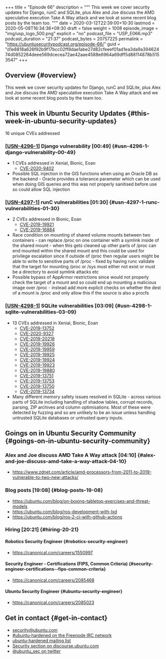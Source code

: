 +++
title = "Episode 66"
description = """
  This week we cover security updates for Django, runC and SQLite, plus Alex
  and Joe discuss the AMD speculative execution Take A Way attack and we
  look at some recent blog posts by the team too.
  """
date = 2020-03-12T22:39:00+10:30
lastmod = 2020-05-08T16:34:36+09:30
draft = false
weight = 1008
episode_image = "img/usp_logo_500.png"
explicit = "no"
podcast_file = "USP_E066.mp3"
podcast_duration = "21:37"
podcast_bytes = 20757225
permalink = "https://ubuntusecuritypodcast.org/episode-66/"
guid = "d1e8818a626f92b9f17bcc02ff8dae1abe27d82cfeeef01ad1ea3da9a39462474d0852264deee569dcecea72ae42aae4588e6964a69dff5d88114878b5153547"
+++

## Overview {#overview}

This week we cover security updates for Django, runC and SQLite, plus Alex
and Joe discuss the AMD speculative execution Take A Way attack and we
look at some recent blog posts by the team too.


## This week in Ubuntu Security Updates {#this-week-in-ubuntu-security-updates}

16 unique CVEs addressed


### [[USN-4296-1](https://usn.ubuntu.com/4296-1/)] Django vulnerability [00:49] {#usn-4296-1-django-vulnerability-00-49}

-   1 CVEs addressed in Xenial, Bionic, Eoan
    -   [CVE-2020-9402](https://people.canonical.com/~ubuntu-security/cve/CVE-2020-9402) <!-- medium -->
-   Possible SQL injection in the GIS functions when using an Oracle DB as
    the backend - Oracle provides a tolerance parameter which can be used
    when doing GIS queries and this was not properly sanitised before use so
    could allow SQL injection


### [[USN-4297-1](https://usn.ubuntu.com/4297-1/)] runC vulnerabilities [01:30] {#usn-4297-1-runc-vulnerabilities-01-30}

-   2 CVEs addressed in Bionic, Eoan
    -   [CVE-2019-19921](https://people.canonical.com/~ubuntu-security/cve/CVE-2019-19921) <!-- medium -->
    -   [CVE-2019-16884](https://people.canonical.com/~ubuntu-security/cve/CVE-2019-16884) <!-- medium -->
-   Race condition on mounting of shared volume mounts between two
    containers - can replace /proc on one container with a symlink inside of
    the shared mount - when this gets cleaned up other parts of /proc can end
    mounted within the shared mount and this could be used for privilege
    escalation since if outside of /proc then regular users might be able to
    write to sensitive parts of /proc - fixed by having runc validate that
    the target for mounting /proc or /sys must either not exist or must be a
    directory to avoid symlink attacks etc
-   Possible bypass of AppArmor restrictions since would not properly check
    the target of a mount and so could end up mounting a malicious image over
    /proc - instead add more explicit checks on whether the dest of a mount
    is /proc and only allow this if the source is also a procfs


### [[USN-4298-1](https://usn.ubuntu.com/4298-1/)] SQLite vulnerabilities [03:09] {#usn-4298-1-sqlite-vulnerabilities-03-09}

-   13 CVEs addressed in Xenial, Bionic, Eoan
    -   [CVE-2019-13752](https://people.canonical.com/~ubuntu-security/cve/CVE-2019-13752) <!-- medium -->
    -   [CVE-2020-9327](https://people.canonical.com/~ubuntu-security/cve/CVE-2020-9327) <!-- medium -->
    -   [CVE-2019-20218](https://people.canonical.com/~ubuntu-security/cve/CVE-2019-20218) <!-- low -->
    -   [CVE-2019-19926](https://people.canonical.com/~ubuntu-security/cve/CVE-2019-19926) <!-- medium -->
    -   [CVE-2019-19959](https://people.canonical.com/~ubuntu-security/cve/CVE-2019-19959) <!-- medium -->
    -   [CVE-2019-19925](https://people.canonical.com/~ubuntu-security/cve/CVE-2019-19925) <!-- medium -->
    -   [CVE-2019-19924](https://people.canonical.com/~ubuntu-security/cve/CVE-2019-19924) <!-- medium -->
    -   [CVE-2019-19923](https://people.canonical.com/~ubuntu-security/cve/CVE-2019-19923) <!-- medium -->
    -   [CVE-2019-19880](https://people.canonical.com/~ubuntu-security/cve/CVE-2019-19880) <!-- medium -->
    -   [CVE-2019-13751](https://people.canonical.com/~ubuntu-security/cve/CVE-2019-13751) <!-- medium -->
    -   [CVE-2019-13753](https://people.canonical.com/~ubuntu-security/cve/CVE-2019-13753) <!-- medium -->
    -   [CVE-2019-13750](https://people.canonical.com/~ubuntu-security/cve/CVE-2019-13750) <!-- medium -->
    -   [CVE-2019-13734](https://people.canonical.com/~ubuntu-security/cve/CVE-2019-13734) <!-- medium -->
-   Many different memory safety issues resolved in SQLite - across various
    parts of SQLite including handling of shadow tables, corrupt records,
    parsing, ZIP archives and column optimisations. Most of these were
    detected by fuzzing and so are unlikely to be an issue unless handling
    untrusted SQLite databases or untrusted query inputs.


## Goings on in Ubuntu Security Community {#goings-on-in-ubuntu-security-community}


### Alex and Joe discuss AMD Take A Way attack [04:10] {#alex-and-joe-discuss-amd-take-a-way-attack-04-10}

-   <https://www.zdnet.com/article/amd-processors-from-2011-to-2019-vulnerable-to-two-new-attacks/>


### Blog posts [19:08] {#blog-posts-19-08}

-   <https://ubuntu.com/blog/on-boxing-tabletop-exercises-and-threat-models>
-   <https://ubuntu.com/blog/ros-development-with-lxd>
-   <https://ubuntu.com/blog/ros-2-ci-with-github-actions>


### Hiring [20:21] {#hiring-20-21}


#### Robotics Security Engineer {#robotics-security-engineer}

-   <https://canonical.com/careers/1550997>


#### Security Engineer - Certifications (FIPS, Common Criteria) {#security-engineer-certifications--fips-common-criteria}

-   <https://canonical.com/careers/2085468>


#### Ubuntu Security Engineer {#ubuntu-security-engineer}

-   <https://canonical.com/careers/2085023>


## Get in contact {#get-in-contact}

-   [security@ubuntu.com](mailto:security@ubuntu.com)
-   [#ubuntu-hardened on the Freenode IRC network](http://webchat.freenode.net/#ubuntu-hardened)
-   [ubuntu-hardened mailing list](https://lists.ubuntu.com/mailman/listinfo/ubuntu-hardened)
-   [Security section on discourse.ubuntu.com](https://discourse.ubuntu.com/c/security)
-   [@ubuntu\_sec on twitter](https://twitter.com/ubuntu%5Fsec)